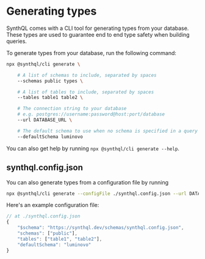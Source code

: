 # Generating types

SynthQL comes with a CLI tool for generating types from your database. These types are used to guarantee end to end type safety when building queries.

To generate types from your database, run the following command:

```bash
npx @synthql/cli generate \

    # A list of schemas to include, separated by spaces
    --schemas public types \

    # A list of tables to include, separated by spaces
    --tables table1 table2 \

    # The connection string to your database
    # e.g. postgres://username:password@host:port/database
    --url DATABASE_URL \

    # The default schema to use when no schema is specified in a query
    --defaultSchema luminovo
```

You can also get help by running `npx @synthql/cli generate --help`.

## synthql.config.json

You can also generate types from a configuration file by running

```bash
npx @synthql/cli generate --configFile ./synthql.config.json --url DATABASE_URL
```

Here's an example configuration file:

```ts
// at ./synthql.config.json
{
    "$schema": "https://synthql.dev/schemas/synthql.config.json",
    "schemas": ["public"],
    "tables": ["table1", "table2"],
    "defaultSchema": "luminovo"
}
```
